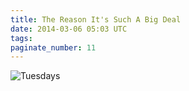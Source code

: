 ```yaml
---
title: The Reason It's Such A Big Deal
date: 2014-03-06 05:03 UTC
tags:
paginate_number: 11
---
```

<img src="/images/the-reason-its-such-a-big-deal_manvsmagic.png" alt="Tuesdays" />